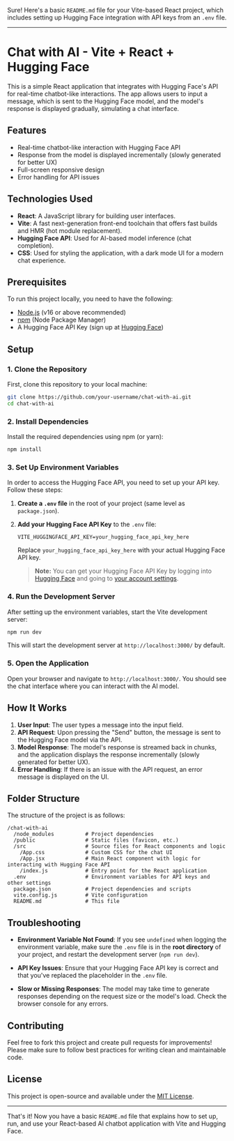 Sure! Here's a basic `README.md` file for your Vite-based React project, which includes setting up Hugging Face integration with API keys from an `.env` file.

---

# Chat with AI - Vite + React + Hugging Face

This is a simple React application that integrates with Hugging Face's API for real-time chatbot-like interactions. The app allows users to input a message, which is sent to the Hugging Face model, and the model's response is displayed gradually, simulating a chat interface.

## Features

- Real-time chatbot-like interaction with Hugging Face API
- Response from the model is displayed incrementally (slowly generated for better UX)
- Full-screen responsive design
- Error handling for API issues

## Technologies Used

- **React**: A JavaScript library for building user interfaces.
- **Vite**: A fast next-generation front-end toolchain that offers fast builds and HMR (hot module replacement).
- **Hugging Face API**: Used for AI-based model inference (chat completion).
- **CSS**: Used for styling the application, with a dark mode UI for a modern chat experience.

## Prerequisites

To run this project locally, you need to have the following:

- [Node.js](https://nodejs.org/) (v16 or above recommended)
- [npm](https://www.npmjs.com/) (Node Package Manager)
- A Hugging Face API Key (sign up at [Hugging Face](https://huggingface.co/))

## Setup

### 1. Clone the Repository

First, clone this repository to your local machine:

```bash
git clone https://github.com/your-username/chat-with-ai.git
cd chat-with-ai
```

### 2. Install Dependencies

Install the required dependencies using npm (or yarn):

```bash
npm install
```

### 3. Set Up Environment Variables

In order to access the Hugging Face API, you need to set up your API key. Follow these steps:

1. **Create a `.env` file** in the root of your project (same level as `package.json`).
   
2. **Add your Hugging Face API Key** to the `.env` file:

   ```plaintext
   VITE_HUGGINGFACE_API_KEY=your_hugging_face_api_key_here
   ```

   Replace `your_hugging_face_api_key_here` with your actual Hugging Face API key.

   > **Note:** You can get your Hugging Face API Key by logging into [Hugging Face](https://huggingface.co/) and going to [your account settings](https://huggingface.co/settings/tokens).

### 4. Run the Development Server

After setting up the environment variables, start the Vite development server:

```bash
npm run dev
```

This will start the development server at `http://localhost:3000/` by default.

### 5. Open the Application

Open your browser and navigate to `http://localhost:3000/`. You should see the chat interface where you can interact with the AI model.

## How It Works

1. **User Input**: The user types a message into the input field.
2. **API Request**: Upon pressing the "Send" button, the message is sent to the Hugging Face model via the API.
3. **Model Response**: The model's response is streamed back in chunks, and the application displays the response incrementally (slowly generated for better UX).
4. **Error Handling**: If there is an issue with the API request, an error message is displayed on the UI.

## Folder Structure

The structure of the project is as follows:

```
/chat-with-ai
  /node_modules          # Project dependencies
  /public                # Static files (favicon, etc.)
  /src                   # Source files for React components and logic
    /App.css             # Custom CSS for the chat UI
    /App.jsx             # Main React component with logic for interacting with Hugging Face API
    /index.js            # Entry point for the React application
  .env                   # Environment variables for API keys and other settings
  package.json           # Project dependencies and scripts
  vite.config.js         # Vite configuration
  README.md              # This file
```

## Troubleshooting

- **Environment Variable Not Found**: If you see `undefined` when logging the environment variable, make sure the `.env` file is in the **root directory** of your project, and restart the development server (`npm run dev`).
  
- **API Key Issues**: Ensure that your Hugging Face API key is correct and that you've replaced the placeholder in the `.env` file.

- **Slow or Missing Responses**: The model may take time to generate responses depending on the request size or the model's load. Check the browser console for any errors.

## Contributing

Feel free to fork this project and create pull requests for improvements! Please make sure to follow best practices for writing clean and maintainable code.

## License

This project is open-source and available under the [MIT License](LICENSE).

---

That's it! Now you have a basic `README.md` file that explains how to set up, run, and use your React-based AI chatbot application with Vite and Hugging Face.
